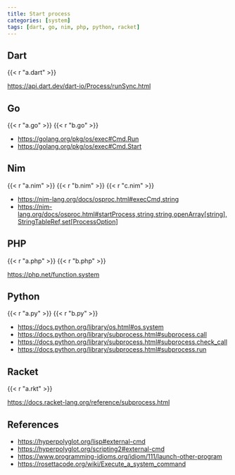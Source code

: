 ```yaml
---
title: Start process
categories: [system]
tags: [dart, go, nim, php, python, racket]
---
```


## Dart

{{< r "a.dart" >}}

<https://api.dart.dev/dart-io/Process/runSync.html>

## Go

{{< r "a.go" >}}
{{< r "b.go" >}}

- <https://golang.org/pkg/os/exec#Cmd.Run>
- <https://golang.org/pkg/os/exec#Cmd.Start>

## Nim

{{< r "a.nim" >}}
{{< r "b.nim" >}}
{{< r "c.nim" >}}

- <https://nim-lang.org/docs/osproc.html#execCmd,string>
- <https://nim-lang.org/docs/osproc.html#startProcess,string,string,openArray[string],StringTableRef,set[ProcessOption]>

## PHP

{{< r "a.php" >}}
{{< r "b.php" >}}

<https://php.net/function.system>

## Python

{{< r "a.py" >}}
{{< r "b.py" >}}

- <https://docs.python.org/library/os.html#os.system>
- <https://docs.python.org/library/subprocess.html#subprocess.call>
- <https://docs.python.org/library/subprocess.html#subprocess.check_call>
- <https://docs.python.org/library/subprocess.html#subprocess.run>

## Racket

{{< r "a.rkt" >}}

<https://docs.racket-lang.org/reference/subprocess.html>

## References

- <https://hyperpolyglot.org/lisp#external-cmd>
- <https://hyperpolyglot.org/scripting2#external-cmd>
- <https://www.programming-idioms.org/idiom/111/launch-other-program>
- <https://rosettacode.org/wiki/Execute_a_system_command>
